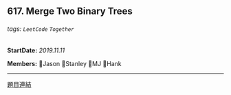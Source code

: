 ## 617. Merge Two Binary Trees

###### tags: `LeetCode` `Together`

**StartDate:** *2019.11.11*

**Members:** 🐣Jason 🐣Stanley 🐣MJ 🐣Hank

---

[題目連結](https://leetcode.com/problems/merge-two-binary-trees/)
